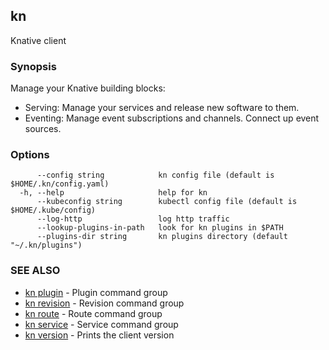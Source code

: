 ## kn

Knative client

### Synopsis

Manage your Knative building blocks:

* Serving: Manage your services and release new software to them.
* Eventing: Manage event subscriptions and channels. Connect up event sources.

### Options

```
      --config string            kn config file (default is $HOME/.kn/config.yaml)
  -h, --help                     help for kn
      --kubeconfig string        kubectl config file (default is $HOME/.kube/config)
      --log-http                 log http traffic
      --lookup-plugins-in-path   look for kn plugins in $PATH
      --plugins-dir string       kn plugins directory (default "~/.kn/plugins")
```

### SEE ALSO

* [kn plugin](kn_plugin.md)	 - Plugin command group
* [kn revision](kn_revision.md)	 - Revision command group
* [kn route](kn_route.md)	 - Route command group
* [kn service](kn_service.md)	 - Service command group
* [kn version](kn_version.md)	 - Prints the client version

